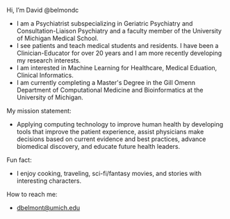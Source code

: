 Hi, I’m David @belmondc

- I am a Psychiatrist subspecializing in Geriatric Psychiatry and Consultation-Liaison Psychiatry and a faculty member of the University of Michigan Medical School.
- I see patients and teach medical students and residents. I have been a Clinician-Educator for over 20 years and I am more recently developing my research interests.
- I am interested in Machine Learning for Healthcare, Medical Eduation, Clinical Informatics.
- I am currently completing a Master's Degree in the Gill Omenn Department of Computational Medicine and Bioinformatics at the University of Michigan.
  
My mission statement:
- Applying computing technology to improve human health by developing tools that improve the patient experience, assist physicians make decisions based on current evidence and best practices, advance biomedical discovery, and educate future health leaders.

Fun fact: 
- I enjoy cooking, traveling, sci-fi/fantasy movies, and stories with interesting characters.

How to reach me:
- dbelmont@umich.edu

<!---
belmondc/belmondc is a ✨ special ✨ repository because its `README.md` (this file) appears on your GitHub profile.
You can click the Preview link to take a look at your changes.
--->
